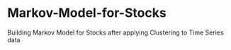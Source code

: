 # Markov-Model-for-Stocks
Building Markov Model for Stocks after applying Clustering to Time Series data
